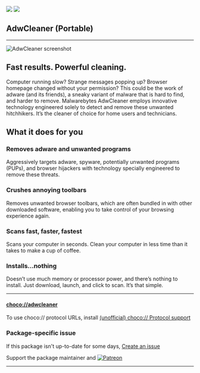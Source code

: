[![](https://img.shields.io/chocolatey/v/adwcleaner?color=green&label=adwcleaner)](https://chocolatey.org/packages/adwcleaner) [![](https://img.shields.io/chocolatey/dt/adwcleaner)](https://chocolatey.org/packages/adwcleaner)

## AdwCleaner (Portable)

---

![AdwCleaner screenshot](https://cdn.jsdelivr.net/gh/tunisiano187/Choco-packages@4f8d9eeaaac95fc3932bf0c438d5ff33c6f11526/automatic/adwcleaner/adwcleaner_screenshot.png)	

## Fast results. Powerful cleaning.

Computer running slow? Strange messages popping up? Browser homepage changed without your permission? This could be the work of adware (and its friends), a sneaky variant of malware that is hard to find, and harder to remove. Malwarebytes AdwCleaner employs innovative technology engineered solely to detect and remove these unwanted hitchhikers. It’s the cleaner of choice for home users and technicians.

## What it does for you

### Removes adware and unwanted programs	

Aggressively targets adware, spyware, potentially unwanted programs (PUPs), and browser hijackers with technology specially engineered to remove these threats.

### Crushes annoying toolbars

Removes unwanted browser toolbars, which are often bundled in with other downloaded software, enabling you to take control of your browsing experience again.

### Scans fast, faster, fastest

Scans your computer in seconds. Clean your computer in less time than it takes to make a cup of coffee.

### Installs…nothing

Doesn’t use much memory or processor power, and there’s nothing to install. Just download, launch, and click to scan. It’s that simple.	

---

#### [choco://adwcleaner](choco://adwcleaner)
To use choco:// protocol URLs, install [(unofficial) choco:// Protocol support ](https://chocolatey.org/packages/choco-protocol-support)

### Package-specific issue
If this package isn't up-to-date for some days, [Create an issue](https://github.com/tunisiano187/Choco-packages/issues/new/choose)

Support the package maintainer and [![Patreon](https://cdn.jsdelivr.net/gh/tunisiano187/choco-packages@f986b7f5de3afc021180256752805698d4efbc38/icons/patreon.png)](https://www.patreon.com/tunisiano)

---
